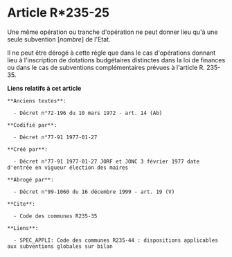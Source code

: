 # Article R*235-25

Une même opération ou tranche d'opération ne peut donner lieu qu'à une seule subvention [*nombre*] de l'Etat. 

Il ne peut être dérogé à cette règle que dans le cas d'opérations donnant lieu à l'inscription de dotations budgétaires
distinctes dans la loi de finances ou dans le cas de subventions complémentaires prévues à l'article R. 235-35.

**Liens relatifs à cet article**

	**Anciens textes**:

	  - Décret n°72-196 du 10 mars 1972 - art. 14 (Ab)

	**Codifié par**:

	  - Décret n°77-91 1977-01-27

	**Créé par**:

	  - Décret n°77-91 1977-01-27 JORF et JONC 3 février 1977 date d'entrée en vigueur élection des maires

	**Abrogé par**:

	  - Décret n°99-1060 du 16 décembre 1999 - art. 19 (V)

	**Cite**:

	  - Code des communes R235-35

	**Liens**:

	  - SPEC_APPLI: Code des communes R235-44 : dispositions applicables aux subventions globales sur bilan
